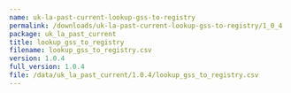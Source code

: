 ```yaml
---
name: uk-la-past-current-lookup-gss-to-registry
permalink: /downloads/uk-la-past-current-lookup-gss-to-registry/1_0_4
package: uk_la_past_current
title: lookup_gss_to_registry
filename: lookup_gss_to_registry.csv
version: 1.0.4
full_version: 1.0.4
file: /data/uk_la_past_current/1.0.4/lookup_gss_to_registry.csv
---
```

